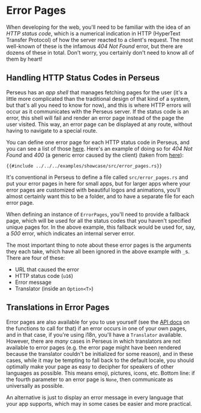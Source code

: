 # Error Pages

When developing for the web, you'll need to be familiar with the idea of an *HTTP status code*, which is a numerical indication in HTTP (HyperText Transfer Protocol) of how the server reacted to a client's request. The most well-known of these is the infamous *404 Not Found* error, but there are dozens of these in total. Don't worry, you certainly don't need to know all of them by heart!

## Handling HTTP Status Codes in Perseus

Perseus has an *app shell* that manages fetching pages for the user (it's a little more complicated than the traditional design of that kind of a system, but that's all you need to know for now), and this is where HTTP errors will occur as it communicates with the Perseus server. If the status code is an error, this shell will fail and render an error page instead of the page the user visited. This way, an error page can be displayed at any route, without having to navigate to a special route.

You can define one error page for each HTTP status code in Perseus, and you can see a list of those [here](https://httpstatuses.com). Here's an example of doing so for *404 Not Found* and *400* (a generic error caused by the client) (taken from [here](https://github.com/arctic-hen7/perseus/tree/main/examples/showcase/src/error_pages.rs)):

```rust,no_run,no_playground
{{#include ../../../examples/showcase/src/error_pages.rs}}
```

It's conventional in Perseus to define a file called `src/error_pages.rs` and put your error pages in here for small apps, but for larger apps where your error pages are customized with beautiful logos and animations, you'll almost certainly want this to be a folder, and to have a separate file for each error page.

When defining an instance of `ErrorPages`, you'll need to provide a fallback page, which will be used for all the status codes that you haven't specified unique pages for. In the above example, this fallback would be used for, say, a *500* error, which indicates an internal server error.

The most important thing to note about these error pages is the arguments they each take, which have all been ignored in the above example with `_`s. There are four of these:

- URL that caused the error
- HTTP status code (`u16`)
- Error message
- Translator (inside an `Option<T>`)

## Translations in Error Pages

Error pages are also available for you to use yourself (see the [API docs](https://docs.rs/perseus) on the functions to call for that) if an error occurs in one of your own pages, and in that case, if you're using i18n, you'll have a `Translator` available. However, there are *many* cases in Perseus in which translators are not available to error pages (e.g. the error page might have been rendered because the translator couldn't be initialized for some reason), and in these cases, while it may be tempting to fall back to the default locale, you should optimally make your page as easy to decipher for speakers of other languages as possible. This means emoji, pictures, icons, etc. Bottom line: if the fourth parameter to an error page is `None`, then communicate as universally as possible.

An alternative is just to display an error message in every language that your app supports, which may in some cases be easier and more practical.

